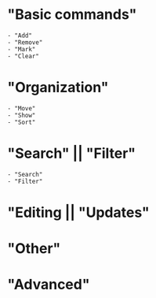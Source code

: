 # "Basic commands"
    - "Add"
    - "Remove"
    - "Mark"
    - "Clear"

# "Organization"
    - "Move"
    - "Show"
    - "Sort"


# "Search" || "Filter"
    - "Search"
    - "Filter"

# "Editing || "Updates"

# "Other"

# "Advanced"